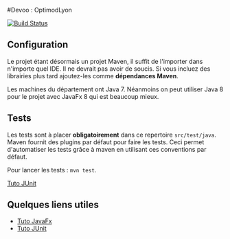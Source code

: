 #Devoo : OptimodLyon

[![Build Status](https://travis-ci.org/Hexabinome/devoo.svg?branch=master)](https://travis-ci.org/Hexabinome/devoo)

## Configuration
Le projet étant désormais un projet Maven, il suffit de l'importer dans n'importe quel IDE. Il ne devrait pas avoir de 
soucis. Si vous incluez des librairies plus tard ajoutez-les comme **dépendances Maven**.

Les machines du département ont Java 7. Néanmoins on peut utiliser Java 8 pour le projet avec JavaFx 8 qui est beaucoup mieux.

## Tests
Les tests sont à placer **obligatoirement** dans ce repertoire `src/test/java`. Maven fournit des plugins par défaut pour faire les tests.
Ceci permet d'automatiser les tests grâce à maven en utilisant ces conventions par défaut.

Pour lancer les tests : `mvn test`.  

[Tuto JUnit](http://blog.soat.fr/2014/02/du-bon-usage-de-junit-12/)


## Quelques liens utiles
 - [Tuto JavaFx](http://code.makery.ch/library/javafx-2-tutorial/)
 - [Tuto JUnit](http://blog.soat.fr/2014/02/du-bon-usage-de-junit-12/)

